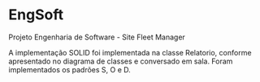 # EngSoft
Projeto Engenharia de Software - Site Fleet Manager

A implementação SOLID foi implementada na classe Relatorio, conforme apresentado no diagrama de classes e conversado em sala.
Foram implementados os padrões S, O e D.